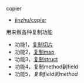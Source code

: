 copier

- [jinzhu/copier](https://github.com/jinzhu/copier)

用来做各种复制功能

- 功能1，[复制切片](./copier_slice_test.go)
- 功能2，[复制map](./copier_map_test.go)
- 功能3，[复制struct](./copier_struct_test.go)
- 功能4，复制method到field
- 功能5，*复制field到method*
